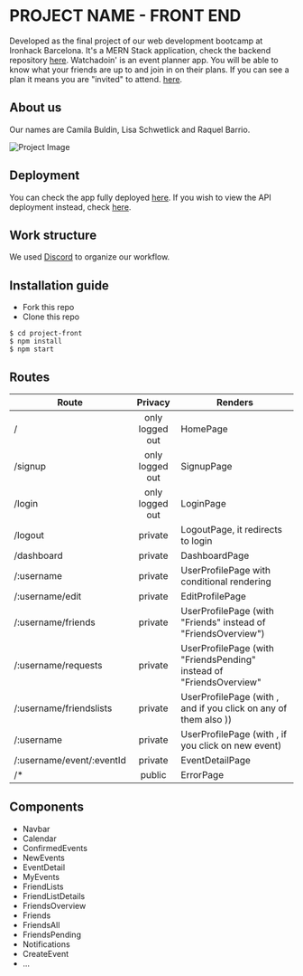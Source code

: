 # PROJECT NAME - FRONT END

Developed as the final project of our web development bootcamp at Ironhack Barcelona. It's a MERN Stack application, check the backend repository [here](https://github.com/youraccount/repo).
Watchadoin' is an event planner app. You will be able to know what your friends are up to and join in on their plans. If you can see a plan it means you are "invited" to attend. [here](https://github.com/youraccount/repo).

## About us
Our names are Camila Buldin, Lisa Schwetlick and Raquel Barrio.

![Project Image](https://t4.ftcdn.net/jpg/01/45/03/99/360_F_145039942_TlScPbqEWiBMPpfSyJyhBBCPcr1l52dP.jpg "Project Image")

## Deployment
You can check the app fully deployed [here](https://www.cactuscoleccion.com/). If you wish to view the API deployment instead, check [here](https://www.cactuscoleccion.com/).

## Work structure
We used [Discord](https://discord.com/) to organize our workflow.

## Installation guide
- Fork this repo
- Clone this repo 

```shell
$ cd project-front
$ npm install
$ npm start
```

## Routes
| Route                                     | Privacy         | Renders                  |
| ------------------------------------------| :-------------: | ------------------------ |
| /                                         | only logged out | HomePage                 |
| /signup                                   | only logged out | SignupPage               |
| /login                                    | only logged out | LoginPage                |
| /logout                                   | private         | LogoutPage, it redirects to login |
| /dashboard                                | private         | DashboardPage            |
| /:username                        | private         | UserProfilePage with conditional rendering |
| /:username/edit                   | private         | EditProfilePage          |
| /:username/friends                | private         | UserProfilePage (with "Friends" instead of "FriendsOverview")| <!-- changeLater: I think it's easier if we don't have this route -->
| /:username/requests               | private         | UserProfilePage (with "FriendsPending" instead of "FriendsOverview"| <!-- changeLater: I think it's easier if we don't have this route -->
| /:username/friendslists           | private         | UserProfilePage (with <FriendLists/>, and if you click on any of them also <FriendListDetails/>))| <!-- changeLater: I think it's easier if we don't have this route -->
| /:username                        | private         | UserProfilePage (with <CreateEvent/>, if you click on new event)|
| /:username/event/:eventId         | private         | EventDetailPage        |
| /*                                        | public          | ErrorPage                |



## Components
- Navbar
- Calendar
- ConfirmedEvents
- NewEvents
- EventDetail
- MyEvents
- FriendLists
- FriendListDetails
- FriendsOverview
- Friends
- FriendsAll
- FriendsPending
- Notifications
- CreateEvent
- ...
